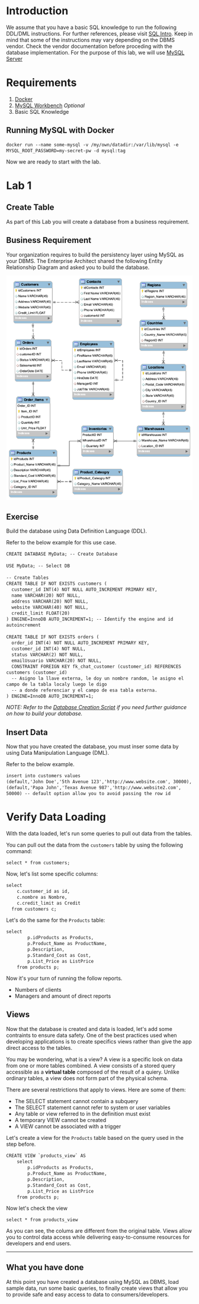 # Introduction

We assume that you have a basic SQL knowledge to run the following DDL/DML instructions.
For further references, please visit [SQL Intro](https://www.w3schools.com/sql/sql_intro.asp). Keep in mind that some of the instructions may vary depending on the DBMS vendor. Check the vendor documentation before proceding with the database implementation.
For the purpose of this lab, we will use [MySQL Server](https://dev.mysql.com/doc/)

# Requirements

1. [Docker](https://docs.docker.com/engine/install/)
2. [MySQL Workbench](https://www.mysql.com/products/workbench/) *Optional*
3. Basic SQL Knowledge

## Running MySQL with Docker

```
docker run --name some-mysql -v /my/own/datadir:/var/lib/mysql -e MYSQL_ROOT_PASSWORD=my-secret-pw -d mysql:tag
```
Now we are ready to start with the lab.

# Lab 1

## Create Table

As part of this Lab you will create a database from a business requirement.


## Business Requirement
Your organization requires to build the persistency layer using MySQL as your DBMS.
The Enterprise Architect shared the following Entity Relationship Diagram and asked you to build the database.

![](./img/lab_datamodel.png)


## Exercise

Build the database using Data Definition Language (DDL).

Refer to the below example for this use case.

```
CREATE DATABASE MyData; -- Create Database

USE MyData; -- Select DB

-- Create Tables
CREATE TABLE IF NOT EXISTS customers (
  customer_id INT(4) NOT NULL AUTO_INCREMENT PRIMARY KEY,
  name VARCHAR(20) NOT NULL,
  address VARCHAR(20) NOT NULL,
  website VARCHAR(40) NOT NULL,
  credit_limit FLOAT(20)
) ENGINE=InnoDB AUTO_INCREMENT=1; -- Identify the engine and id autoincrement 

CREATE TABLE IF NOT EXISTS orders (
  order_id INT(4) NOT NULL AUTO_INCREMENT PRIMARY KEY,
  customer_id INT(4) NOT NULL,
  status VARCHAR(2) NOT NULL,
  emailUsuario VARCHAR(20) NOT NULL,
  CONSTRAINT FOREIGN KEY fk_chat_customer (customer_id) REFERENCES customers (customer_id)
  -- Asigno la llave externa, le doy un nombre random, le asigno el campo de la tabla localy luego le digo
  -- a donde referenciar y el campo de esa tabla externa.
) ENGINE=InnoDB AUTO_INCREMENT=1;

```

*NOTE: Refer to the [Database Creation Script](https://raw.githubusercontent.com/al34n1x/database_sec/main/Lab1/database_creation.sql?token=ACLJTG5ZGROWLQMCRALXRVLBO2KKW) if you need further guidance on how to build your database.*

## Insert Data

Now that you have created the database, you must inser some data by using Data Manipulation Language (DML).

Refer to the below example.

```
insert into customers values
(default,'John Doe','5th Avenue 123','http://www.website.com', 30000),
(default,'Papa John','Texas Avenue 987','http://www.website2.com', 50000) -- default option allow you to avoid passing the row id
```

# Verify Data Loading
With the data loaded, let's run some queries to pull out data from the tables.

You can pull out the data from the `customers` table by using the following command:

```
select * from customers;
```

Now, let's list some specific columns:

```
select 
    c.customer_id as id,
    c.nombre as Nombre,
    c.credit_limit as Credit
  from customers c;
```

Let's do the same for the `Products` table:

```
select
		p.idProducts as Products,
		p.Product_Name as ProductName,
        p.Description,
        p.Standard_Cost as Cost,
        p.List_Price as ListPrice
	from products p;
```

Now it's your turn of running the follow reports.

* Numbers of clients
* Managers and amount of direct reports


## Views

Now that the database is created and data is loaded, let's add some contraints to ensure data safety.
One of the best practices used when developing applications is to create specifics views rather than give the app direct access to the tables.

You may be wondering, what is a view? A view is a specific look on data from one or more tables combined. A view consists of a stored query accessible as a **virtual table** composed of the result of a quiery. Unlike ordinary tables, a view does not form part of the physical schema.

There are several restrictions that apply to views. Here are some of them:

* The SELECT statement cannot contain a subquery
* The SELECT statement cannot refer to system or user variables
* Any table or view referred to in the definition must exist
* A temporary VIEW cannot be created
* A VIEW cannot be associated with a trigger


Let's create a view for the `Products` table based on the query used in the step before.

```
CREATE VIEW `products_view` AS 
	select
		p.idProducts as Products,
		p.Product_Name as ProductName,
        p.Description,
        p.Standard_Cost as Cost,
        p.List_Price as ListPrice
	from products p;
```

Now let's check the view

```
select * from products_view
```
As you can see, the colums are different from the original table. Views allow you to control data access while delivering easy-to-consume resources for developers and end users. 

***
## What you have done

At this point you have created a database using MySQL as DBMS, load sample data, run some basic queries, to finally create views that allow you to provide safe and easy access to data to consumers/developers.
